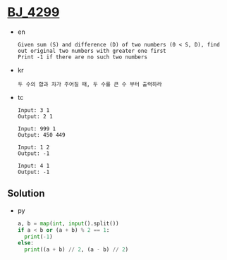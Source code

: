 # [BJ_4299](https://acmicpc.net/problem/4299)

* en

  ```en
  Given sum (S) and difference (D) of two numbers (0 < S, D), find out original two numbers with greater one first
  Print -1 if there are no such two numbers
  ```

* kr

  ```kr
  두 수의 합과 차가 주어질 때, 두 수를 큰 수 부터 출력하라
  ```

* tc

  ```tc
  Input: 3 1
  Output: 2 1

  Input: 999 1
  Output: 450 449

  Input: 1 2
  Output: -1

  Input: 4 1
  Output: -1
  ```

## Solution

* py

  ```py
  a, b = map(int, input().split())
  if a < b or (a + b) % 2 == 1:
    print(-1)
  else:
    print((a + b) // 2, (a - b) // 2)
  ```
